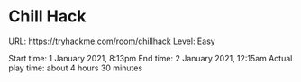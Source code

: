# Chill Hack

URL: https://tryhackme.com/room/chillhack
Level: Easy

Start time: 1 January 2021, 8:13pm
End time: 2 January 2021, 12:15am
Actual play time: about 4 hours 30 minutes


